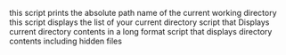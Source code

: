 this script prints the absolute path name of the current working directory
this script displays the list of your current directory
script that Displays current directory contents in a long format
script that displays directory contents including hidden files
